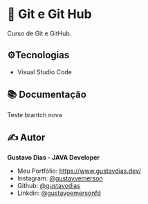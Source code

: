 # 📑 Git e Git Hub

Curso de Git e GitHub.

## ⚙️Tecnologias

- Visual Studio Code

## 📚 Documentação

Teste brantch nova

## ✍️ Autor

**Gustavo Dias - JAVA Developer**

- Meu Portfólio: https://www.gustavdias.dev/
- Instagram: [@gustavvemerson](https://www.instagram.com/gustavvemerson/)
- Github: [@gustavodias](https://github.com/gustavodias)
- Linkdin: [@gustavoemersonfd](https://www.linkedin.com/in/gustavoemersonfd/)

